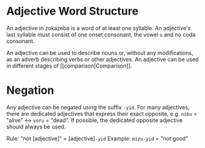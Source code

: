 # Adjective Word Structure

An adjective in zokazeba is a word of at least one syllable.
An adjective's last syllable must consist of one onset consonant, the vowel `u` and no coda consonant.

An adjective can be used to describe nouns or, without any modifications, as an adverb describing verbs or other adjectives.
An adjective can be used in different stages of [[comparison|Comparison]].

# Negation

Any adjective can be negated using the suffix `-yid`.
For many adjectives, there are dedicated adjectives that express their exact opposite, e.g. `nibu` = "alive" ↔ `voru` = "dead". If possible, the dedicated opposite adjective should always be used.

Rule: "not \[adjective]" = \[adjective]`-yid`
Example: `mizu-yid` = "not good"